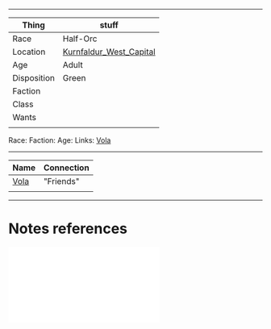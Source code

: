 ***
| Thing       | stuff                                                           |
| ----------- | --------------------------------------------------------------- |
| Race        | Half-Orc                                                        |
| Location    | [Kurnfaldur_West_Capital](../places/Kurnfaldur_West_Capital.md) |
| Age         | Adult                                                           |
| Disposition | Green                                                           |
| Faction     |                                                                 |
| Class       |                                                                 |
| Wants       |                                                                 |
|             |                                                                 |


Race: 
Faction:
Age:
Links: [Vola](Vola.md)

***
| Name            | Connection |
| --------------- | ---------- |
| [Vola](Vola.md) | "Friends"  |
|                 |            |



---
# Notes references

![Brene_Location](../Insights/Brene_ht.md)
